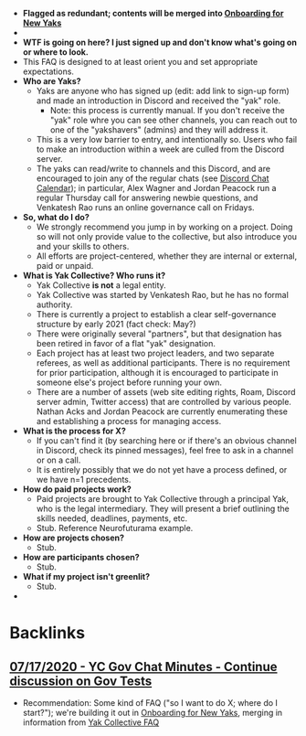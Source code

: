 - **Flagged as redundant; contents will be merged into [Onboarding for New Yaks](<Onboarding for New Yaks.md>)**
- 
- **WTF is going on here? I just signed up and don't know what's going on or where to look.**
- This FAQ is designed to at least orient you and set appropriate expectations.
- **Who are Yaks?**
    - Yaks are anyone who has signed up (edit: add link to sign-up form) and made an introduction in Discord and received the "yak" role.
        - Note: this process is currently manual. If you don't receive the "yak" role whre you can see other channels, you can reach out to one of the "yakshavers" (admins) and they will address it.
    - This is a very low barrier to entry, and intentionally so. Users who fail to make an introduction within a week are culled from the Discord server.
    - The yaks can read/write to channels and this Discord, and are encouraged to join any of the regular chats (see [Discord Chat Calendar](<Discord Chat Calendar.md>)); in particular, Alex Wagner and Jordan Peacock run a regular Thursday call for answering newbie questions, and Venkatesh Rao runs an online governance call on Fridays.
- **So, what do I do?**
    - We strongly recommend you jump in by working on a project. Doing so will not only provide value to the collective, but also introduce you and your skills to others.
    - All efforts are project-centered, whether they are internal or external, paid or unpaid.
- **What is Yak Collective? Who runs it?**
    - Yak Collective **is not** a legal entity.
    - Yak Collective was started by Venkatesh Rao, but he has no formal authority.
    - There is currently a project to establish a clear self-governance structure by early 2021 (fact check: May?)
    - There were originally several "partners", but that designation has been retired in favor of a flat "yak" designation.
    - Each project has at least two project leaders, and two separate referees, as well as additional participants. There is no requirement for prior participation, although it is encouraged to participate in someone else's project before running your own.
    - There are a number of assets (web site editing rights, Roam, Discord server admin, Twitter access) that are controlled by various people. Nathan Acks and Jordan Peacock are currently enumerating these and establishing a process for managing access.
- **What is the process for X?**
    - If you can't find it (by searching here or if there's an obvious channel in Discord, check its pinned messages), feel free to ask in a channel or on a call.
    - It is entirely possibly that we do not yet have a process defined, or we have n=1 precedents.
- **How do paid projects work?**
    - Paid projects are brought to Yak Collective through a principal Yak, who is the legal intermediary. They will present a brief outlining the skills needed, deadlines, payments, etc.
    - Stub. Reference Neurofuturama example.
- **How are projects chosen?**
    - Stub.
- **How are participants chosen?**
    - Stub.
- **What if my project isn't greenlit?**
    - Stub.
- 

# Backlinks
## [07/17/2020 - YC Gov Chat Minutes - Continue discussion on Gov Tests ](<07/17/2020 - YC Gov Chat Minutes - Continue discussion on Gov Tests .md>)
- Recommendation: Some kind of FAQ ("so I want to do X; where do I start?"); we're building it out in [Onboarding for New Yaks](<Onboarding for New Yaks.md>), merging in information from [Yak Collective FAQ](<Yak Collective FAQ.md>)

